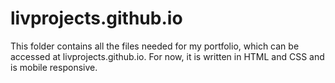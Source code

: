 # livprojects.github.io

This folder contains all the files needed for my portfolio, which can be accessed at livprojects.github.io. 
For now, it is written in HTML and CSS and is mobile responsive. 
